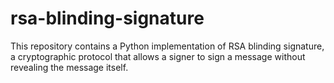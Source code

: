 # rsa-blinding-signature
This repository contains a Python implementation of RSA blinding signature, a cryptographic protocol that allows a signer to sign a message without revealing the message itself.
